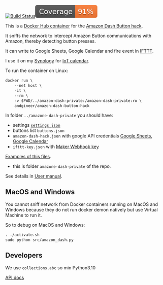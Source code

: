 [![Build Status](https://github.com/andgineer/docker-amazon-dash-button-hack/workflows/ci/badge.svg)](https://github.com/andgineer/docker-amazon-dash-button-hack/actions)[![Coverage](https://raw.githubusercontent.com/andgineer/docker-amazon-dash-button-hack/python-coverage-comment-action-data/badge.svg)](https://htmlpreview.github.io/?https://github.com/andgineer/docker-amazon-dash-button-hack/blob/python-coverage-comment-action-data/htmlcov/index.html)

This is a [Docker Hub container](https://cloud.docker.com/repository/registry-1.docker.io/andgineer/amazon-dash-button-hack)
for the [Amazon Dash Button hack](https://sorokin.engineer/posts/en/amazon_dash_button_hack.html).

It sniffs the network to intercept Amazon Button communications with Amazon,
thereby detecting button presses.

It can write to Google Sheets, Google Calendar and fire event in [IFTTT](https://ifttt.com).

I use it on my [Synology](https://www.synology.com) for
[IoT calendar](https://sorokin.engineer/posts/en/iot_calendar_synology.html).

To run the container on Linux:
```
docker run \
    --net host \
    -it \
    --rm \
    -v $PWD/../amazon-dash-private:/amazon-dash-private:ro \
    andgineer/amazon-dash-button-hack
```

In folder `../amazone-dash-private` you should have:

* settings [`settings.json`](https://andgineer.github.io/docker-amazon-dash-button-hack/settings/)
* buttons list `buttons.json`
* `amazon-dash-hack.json` with google API credentials [Google Sheets](https://console.developers.google.com/start/api?id=sheets.googleapis.com), [Google Calendar](https://console.developers.google.com/start/api?id=calendar)
* `ifttt-key.json` with [Maker Webhook key](https://ifttt.com/services/maker_webhooks/settings)

[Examples of this files](https://github.com/andgineer/docker-amazon-dash-button-hack/tree/master/amazon-dash-private).
- this is folder `amazone-dash-private` of the repo.

See details in [User manual](https://sorokin.engineer/posts/en/amazon_dash_button_hack_install.html).

## MacOS and Windows

You cannot sniff network from Docker containers running on MacOS and Windows because they do not run
docker demon natively but use Virtual Machine to run it.

So to debug on MacOS and Windows:

    . ./activate.sh
    sudo python src/amazon_dash.py

## Developers

We use `collections.abc` so min Python3.10

[API docs](https://andgineer.github.io/docker-amazon-dash-button-hack/docstrings/)
